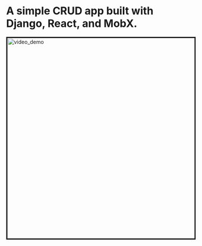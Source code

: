 # A simple CRUD app built with Django, React, and MobX.

<a href="http://www.youtube.com/watch?feature=player_embedded&v=V8WICyNkzqk
" target="_blank"><img src="http://img.youtube.com/vi/V8WICyNkzqk/0.jpg" 
alt="video_demo" width="720" height="540" border="3" /></a>